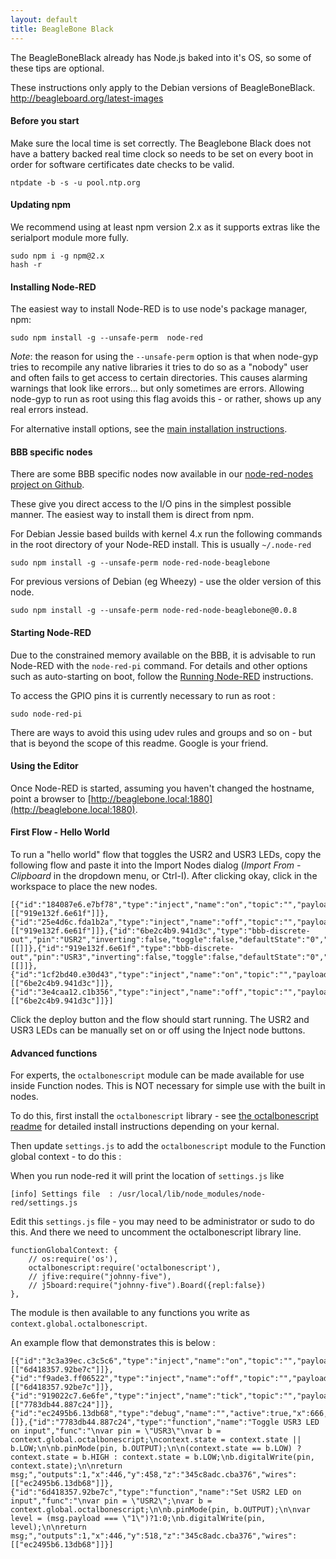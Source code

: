 ```yaml
---
layout: default
title: BeagleBone Black
---
```


The BeagleBoneBlack already has Node.js baked into it's OS, so some of these
tips are optional.

<div class="doc-callout">
These instructions only apply to the Debian versions of BeagleBoneBlack. <a href="http://beagleboard.org/latest-images">http://beagleboard.org/latest-images</a>
</div>

#### Before you start

Make sure the local time is set correctly. The Beaglebone Black does not have a
battery backed real time clock so needs to be set on every boot in order for
software certificates date checks to be valid.

    ntpdate -b -s -u pool.ntp.org

#### Updating npm

We recommend using at least npm version 2.x as it supports extras like the
serialport module more fully.

    sudo npm i -g npm@2.x
    hash -r

#### Installing Node-RED

The easiest way to install Node-RED is to use node's package manager, npm:

    sudo npm install -g --unsafe-perm  node-red

_Note_: the reason for using the `--unsafe-perm` option is that when node-gyp tries
to recompile any native libraries it tries to do so as a "nobody" user and often
fails to get access to certain directories. This causes alarming warnings that look
like errors... but only sometimes are errors. Allowing node-gyp to run as root using
this flag avoids this - or rather, shows up any real errors instead.

For alternative install options, see the [main installation instructions](../getting-started/installation.html#install-node-red).

#### BBB specific nodes

There are some BBB specific nodes now available in our [node-red-nodes project on Github](https://github.com/node-red/node-red-nodes/tree/master/hardware/BBB).

These give you direct access to the I/O pins in the simplest possible manner.
The easiest way to install them is direct from npm.

For Debian Jessie based builds with kernel 4.x run the following commands in the root
directory of your Node-RED install. This is usually `~/.node-red`

    sudo npm install -g --unsafe-perm node-red-node-beaglebone

For previous versions of Debian (eg Wheezy) - use the older version of this node.

    sudo npm install -g --unsafe-perm node-red-node-beaglebone@0.0.8

#### Starting Node-RED

Due to the constrained memory available on the BBB, it is advisable to
run Node-RED with the `node-red-pi` command. For details and other options such
as auto-starting on boot, follow the [Running Node-RED](../getting-started/running.html)
instructions.

To access the GPIO pins it is currently necessary to run as root :

    sudo node-red-pi

There are ways to avoid this using udev rules and groups and so on - but that is
beyond the scope of this readme. Google is your friend.

#### Using the Editor

Once Node-RED is started, assuming you haven't changed the hostname, point a
browser to [http://beaglebone.local:1880](http://beaglebone.local:1880).

#### First Flow - Hello World

To run a "hello world" flow that toggles the USR2 and USR3 LEDs, copy the following flow
and paste it into the Import Nodes dialog (*Import From - Clipboard* in the
dropdown menu, or Ctrl-I). After clicking okay, click in the workspace to place
the new nodes.

    [{"id":"184087e6.e7bf78","type":"inject","name":"on","topic":"","payload":"1","repeat":"","once":false,"x":370,"y":188,"z":"345c8adc.cba376","wires":[["919e132f.6e61f"]]},{"id":"25e4d6c.fda1b2a","type":"inject","name":"off","topic":"","payload":"0","repeat":"","once":false,"x":370,"y":228,"z":"345c8adc.cba376","wires":[["919e132f.6e61f"]]},{"id":"6be2c4b9.941d3c","type":"bbb-discrete-out","pin":"USR2","inverting":false,"toggle":false,"defaultState":"0","name":"","x":613,"y":136,"z":"345c8adc.cba376","wires":[[]]},{"id":"919e132f.6e61f","type":"bbb-discrete-out","pin":"USR3","inverting":false,"toggle":false,"defaultState":"0","name":"","x":619,"y":193,"z":"345c8adc.cba376","wires":[[]]},{"id":"1cf2bd40.e30d43","type":"inject","name":"on","topic":"","payload":"1","repeat":"","once":false,"x":368,"y":102,"z":"345c8adc.cba376","wires":[["6be2c4b9.941d3c"]]},{"id":"3e4caa12.c1b356","type":"inject","name":"off","topic":"","payload":"0","repeat":"","once":false,"x":368,"y":142,"z":"345c8adc.cba376","wires":[["6be2c4b9.941d3c"]]}]

Click the deploy button and the flow should start running. The USR2 and USR3 LEDs
can be manually set on or off using the Inject node buttons.

#### Advanced functions

For experts, the `octalbonescript` module can be made available for use inside
Function nodes. This is NOT necessary for simple use with the built in nodes.

To do this, first install the `octalbonescript` library - see
[the octalbonescript readme](https://github.com/theoctal/octalbonescript)
for detailed install instructions depending on your kernal.

Then update `settings.js` to add the `octalbonescript` module to the
Function global context - to do this :

When you run node-red it will print the location of `settings.js` like

    [info] Settings file  : /usr/local/lib/node_modules/node-red/settings.js

Edit this `settings.js` file - you may need to be administrator or sudo to do this. And
there we need to uncomment the octalbonescript library line.

    functionGlobalContext: {
        // os:require('os'),
        octalbonescript:require('octalbonescript'),
        // jfive:require("johnny-five"),
        // j5board:require("johnny-five").Board({repl:false})
    },

The module is then available to any functions you write as `context.global.octalbonescript`.

An example flow that demonstrates this is below :

    [{"id":"3c3a39ec.c3c5c6","type":"inject","name":"on","topic":"","payload":"1","repeat":"","once":false,"x":226,"y":498,"z":"345c8adc.cba376","wires":[["6d418357.92be7c"]]},{"id":"f9ade3.ff06522","type":"inject","name":"off","topic":"","payload":"0","repeat":"","once":false,"x":226,"y":538,"z":"345c8adc.cba376","wires":[["6d418357.92be7c"]]},{"id":"919022c7.6e6fe","type":"inject","name":"tick","topic":"","payload":"","repeat":"1","once":false,"x":226,"y":438,"z":"345c8adc.cba376","wires":[["7783db44.887c24"]]},{"id":"ec2495b6.13db68","type":"debug","name":"","active":true,"x":666,"y":478,"z":"345c8adc.cba376","wires":[]},{"id":"7783db44.887c24","type":"function","name":"Toggle USR3 LED on input","func":"\nvar pin = \"USR3\"\nvar b = context.global.octalbonescript;\ncontext.state = context.state || b.LOW;\n\nb.pinMode(pin, b.OUTPUT);\n\n(context.state == b.LOW) ? context.state = b.HIGH : context.state = b.LOW;\nb.digitalWrite(pin, context.state);\n\nreturn msg;","outputs":1,"x":446,"y":458,"z":"345c8adc.cba376","wires":[["ec2495b6.13db68"]]},{"id":"6d418357.92be7c","type":"function","name":"Set USR2 LED on input","func":"\nvar pin = \"USR2\";\nvar b = context.global.octalbonescript;\n\nb.pinMode(pin, b.OUTPUT);\n\nvar level = (msg.payload === \"1\")?1:0;\nb.digitalWrite(pin, level);\n\nreturn msg;","outputs":1,"x":446,"y":518,"z":"345c8adc.cba376","wires":[["ec2495b6.13db68"]]}]

